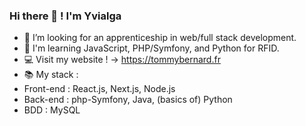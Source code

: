 ### Hi there 👋 ! I'm Yvialga

- 👯 I’m looking for an apprenticeship in web/full stack development.
- 🌱 I'm learning JavaScript, PHP/Symfony, and Python for RFID.
- 💻 Visit my website !  ->  https://tommybernard.fr
- 📚 My stack :
- Front-end : React.js, Next.js, Node.js
- Back-end : php-Symfony, Java, (basics of) Python
- BDD : MySQL

<!--
- 🔭 I’m currently working on ...
- 👯 I’m looking to collaborate on ...
- 🤔 I’m looking for help with ...
- 💬 Ask me about ...
- 📫 How to reach me: ...
- 😄 Pronouns: ...
- ⚡ Fun fact: ...
-->
